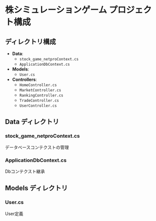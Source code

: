 # 株シミュレーションゲーム プロジェクト構成


## ディレクトリ構成

- **Data**:
  - `stock_game_netproContext.cs`
  - `ApplicationDbContext.cs`
- **Models**:
  - `User.cs`
- **Controllers**:
  - `HomeController.cs`
  - `MarketController.cs`
  - `RankingController.cs`
  - `TradeController.cs`
  - `UserController.cs`

## Data ディレクトリ

### stock_game_netproContext.cs

データベースコンテクストの管理

### ApplicationDbContext.cs

Dbコンテクスト継承

## Models ディレクトリ

### User.cs

User定義

